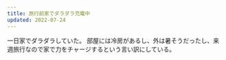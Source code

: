 ```yaml
---
title: 旅行前家でダラダラ充電中
updated: 2022-07-24
---
```


一日家でダラダラしていた。
部屋には冷房があるし、外は暑そうだったし、来週旅行なので家で力をチャージするという言い訳にしている。
